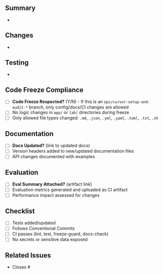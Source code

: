 ## Summary
- 

## Changes
- 

## Testing
- 

## Code Freeze Compliance
- [ ] **Code Freeze Respected?** (Y/N) - If this is an `ops/cursor-setup-and-audit-*` branch, only config/docs/CI changes are allowed
- [ ] No logic changes in `app/` or `lab/` directories during freeze
- [ ] Only allowed file types changed: `.md`, `.json`, `.yml`, `.yaml`, `.toml`, `.txt`, `.sh`

## Documentation
- [ ] **Docs Updated?** (link to updated docs)
- [ ] Version headers added to new/updated documentation files
- [ ] API changes documented with examples

## Evaluation
- [ ] **Eval Summary Attached?** (artifact link)
- [ ] Evaluation metrics generated and uploaded as CI artifact
- [ ] Performance impact assessed for changes

## Checklist
- [ ] Tests added/updated
- [ ] Follows Conventional Commits
- [ ] CI passes (lint, test, freeze-guard, docs-check)
- [ ] No secrets or sensitive data exposed

## Related Issues
- Closes #

